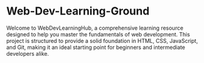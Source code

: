 # Web-Dev-Learning-Ground
Welcome to WebDevLearningHub, a comprehensive learning resource designed to help you master the fundamentals of web development. This project is structured to provide a solid foundation in HTML, CSS, JavaScript, and Git, making it an ideal starting point for beginners and intermediate developers alike.

